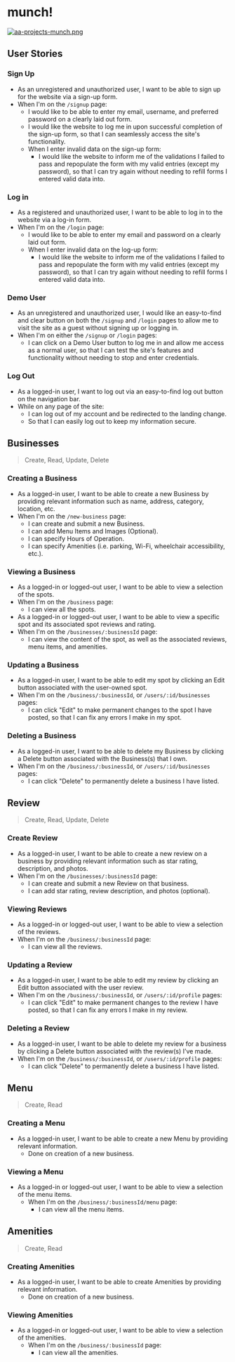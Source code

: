 # munch!
[![aa-projects-munch.png](https://i.postimg.cc/pV7s4077/aa-projects-munch.png)](https://postimg.cc/DmrQbc7d)
## User Stories

### Sign Up
- As an unregistered and unauthorized user, I want to be able to sign up for the website via a sign-up form.
- When I'm on the `/signup` page:
  - I would like to be able to enter my email, username, and preferred password on a clearly laid out form.
  - I would like the website to log me in upon successful completion of the sign-up form, so that I can seamlessly access the site's functionality.
  - When I enter invalid data on the sign-up form:
    - I would like the website to inform me of the validations I failed to pass and repopulate the form with my valid entries (except my password), so that I can try again without needing to refill forms I entered valid data into.

### Log in
- As a registered and unauthorized user, I want to be able to log in to the website via a log-in form.
- When I'm on the `/login` page:
  - I would like to be able to enter my email and password on a clearly laid out form.
  - When I enter invalid data on the log-up form:
    - I would like the website to inform me of the validations I failed to pass and repopulate the form with my valid entries (except my password), so that I can try again without needing to refill forms I entered valid data into.

### Demo User
- As an unregistered and unauthorized user, I would like an easy-to-find and clear button on both the `/signup` and `/login` pages to allow me to visit the site as a guest without signing up or logging in.
- When I'm on either the `/signup` or `/login` pages:
  - I can click on a Demo User button to log me in and allow me access as a normal user, so that I can test the site's features and functionality without needing to stop and enter credentials.

### Log Out
- As a logged-in user, I want to log out via an easy-to-find log out button on the navigation bar.
- While on any page of the site:
  - I can log out of my account and be redirected to the landing change.
  - So that I can easily log out to keep my information secure.


## Businesses
> Create, Read, Update, Delete
### Creating a Business
- As a logged-in user, I want to be able to create a new Business by providing relevant information such as name, address, category, location, etc.
- When I'm on the `/new-business` page:
  - I can create and submit a new Business.
  - I can add Menu Items and Images (Optional).
  - I can specify Hours of Operation.
  - I can specify Amenities (i.e. parking, Wi-Fi, wheelchair accessibility, etc.).

### Viewing a Business
- As a logged-in or logged-out user, I want to be able to view a selection of the spots.
- When I'm on the `/business` page:
  - I can view all the spots.
- As a logged-in or logged-out user, I want to be able to view a specific spot and its associated spot reviews and rating.
- When I'm on the `/businesses/:businessId` page:
  - I can view the content of the spot, as well as the associated reviews, menu items, and amenities.

### Updating a Business
- As a logged-in user, I want to be able to edit my spot by clicking an Edit button associated with the user-owned spot.
- When I'm on the `/business/:businessId`, or `/users/:id/businesses` pages:
  - I can click "Edit" to make permanent changes to the spot I have posted, so that I can fix any errors I make in my spot.

### Deleting a Business
- As a logged-in user, I want to be able to delete my Business by clicking a Delete button associated with the Business(s) that I own.
- When I'm on the `/business/:businessId`, or `/users/:id/businesses` pages:
  - I can click "Delete" to permanently delete a business I have listed.

## Review
> Create, Read, Update, Delete
### Create Review
- As a logged-in user, I want to be able to create a new review on a business by providing relevant information such as star rating, description, and photos.
- When I'm on the `/businesses/:businessId` page:
  - I can create and submit a new Review on that business.
  - I can add star rating, review description, and photos (optional).

### Viewing Reviews
- As a logged-in or logged-out user, I want to be able to view a selection of the reviews.
- When I'm on the `/business/:businessId` page:
  - I can view all the reviews.

### Updating a Review
- As a logged-in user, I want to be able to edit my review by clicking an Edit button associated with the user review.
- When I'm on the `/business/:businessId`, or `/users/:id/profile` pages:
  - I can click "Edit" to make permanent changes to the review I have posted, so that I can fix any errors I make in my review.

### Deleting a Review
- As a logged-in user, I want to be able to delete my review for a business by clicking a Delete button associated with the review(s) I’ve made.
- When I'm on the `/business/:businessId`, or `/users/:id/profile` pages:
  - I can click "Delete" to permanently delete a business I have listed.

## Menu
> Create, Read
### Creating a Menu
- As a logged-in user, I want to be able to create a new Menu by providing relevant information.
  - Done on creation of a new business.

### Viewing a Menu
- As a logged-in or logged-out user, I want to be able to view a selection of the menu items.
  - When I'm on the `/business/:businessId/menu` page:
    - I can view all the menu items.

## Amenities
> Create, Read
### Creating Amenities
- As a logged-in user, I want to be able to create Amenities by providing relevant information.
  - Done on creation of a new business.

### Viewing Amenities
- As a logged-in or logged-out user, I want to be able to view a selection of the amenities.
  - When I'm on the `/business/:businessId` page:
    - I can view all the amenities.

